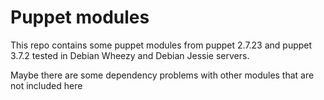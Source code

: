 # Puppet modules

This repo contains some puppet modules from puppet 2.7.23 and puppet 3.7.2 tested in Debian Wheezy and Debian Jessie servers.

Maybe there are some dependency problems with other modules that are not included here


